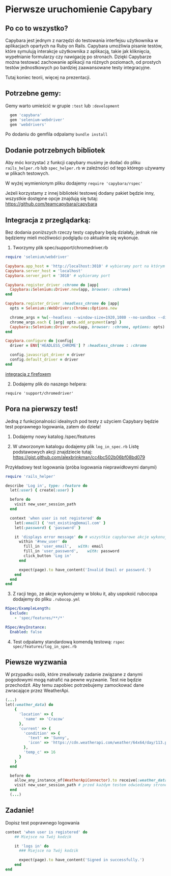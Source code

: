 # Pierwsze uruchomienie Capybary

## Po co to wszystko?

Capybara jest jednym z narzędzi do testowania interfejsu użytkownika w aplikacjach opartych na Ruby on Rails. Capybara umożliwia pisanie testów, które symulują interakcje użytkownika z aplikacją, takie jak kliknięcia, wypełnianie formularzy czy nawigację po stronach. Dzięki Capybarze można testować zachowanie aplikacji na różnych poziomach, od prostych testów jednostkowych po bardziej zaawansowane testy integracyjne.

Tutaj koniec teorii, więcej na prezentacji.

## Potrzebne gemy:

Gemy warto umieścić w grupie ```:test``` lub ```:development```

```ruby
  gem 'capybara'
  gem 'selenium-webdriver'
  gem 'webdrivers'
```
Po dodaniu do gemfila odpalamy ```bundle install```

## Dodanie potrzebnych bibliotek

Aby móc korzystać z funkcji capybary musimy je dodać do pliku ```rails_helper.rb``` lub ```spec_helper.rb``` w zależności od tego którego używamy w plikach testowych.

W wyżej wymienionym pliku dodajemy ```require 'capybara/rspec'```

Jeżeli korzystamy z innej biblioteki testowej dodany pakiet będzie inny, wszystkie dostępne opcje znajdują się tutaj: https://github.com/teamcapybara/capybara

## Integracja z przeglądarką:
Bez dodania poniższych rzeczy testy capybary będą działały, jednak nie będziemy mieli możliwości podglądu co aktualnie się wykonuje.

1. Tworzymy plik spec/support/chromedriver.rb

```ruby
require 'selenium/webdriver'

Capybara.app_host = 'http://localhost:3010' # wybieramy port na którym capybara będzie uruchamiała przeglądarkę
Capybara.server_host = 'localhost'
Capybara.server_port = '3010' # wybieramy port

Capybara.register_driver :chrome do |app|
  Capybara::Selenium::Driver.new(app, browser: :chrome)
end

Capybara.register_driver :headless_chrome do |app|
  opts = Selenium::WebDriver::Chrome::Options.new

  chrome_args = %w[--headless --window-size=1920,1080 --no-sandbox --disable-dev-shm-usage]
  chrome_args.each { |arg| opts.add_argument(arg) }
  Capybara::Selenium::Driver.new(app, browser: :chrome, options: opts)
end

Capybara.configure do |config|
  driver = ENV['HEADLESS_CHROME'] ? :headless_chrome : :chrome

  config.javascript_driver = driver
  config.default_driver = driver
end

```

[integracja z firefoxem](https://www.lambdatest.com/automation-testing-advisor/ruby/methods/capybara_ruby.Capybara.SpecHelper.firefox)

2. Dodajemy plik do naszego helpera:

```require 'support/chromedriver'```

## Pora na pierwszy test!

Jedną z funkcjonalności idealnych pod testy z użyciem Capybary będzie test poprawnego logowania, zatem do dzieła!

1. Dodajemy nowy katalog /spec/features

2. W utworzonym katalogu dodajemy plik ```log_in_spec.rb```
Listę podstawowych akcji znajdziecie tutaj: https://gist.github.com/alexbrinkman/cc4bc502b06bf08bd079

Przykładowy test logowania (próba logowania nieprawidłowymi danymi)

```ruby
require 'rails_helper'

describe 'Log in', type: :feature do
  let(:user) { create(:user) }

  before do
    visit new_user_session_path
  end

  context 'when user is not registered' do
    let(:email) { 'not_existing@email.com' }
    let(:password) { 'password' }

    it 'displays error message' do # wszystkie capybarowe akcje wykonujemy w bloku it
      within '#new_user' do
        fill_in 'user_email',	with: email
        fill_in 'user_password',	with: password
        click_button 'Log in'
      end

      expect(page).to have_content('Invalid Email or password.')
    end
  end
end
```

3. Z racji tego, ze akcje wykonujemy w bloku it, aby uspokoić rubocopa dodajemy do pliku ```.rubocop.yml```
```yml
RSpec/ExampleLength:
  Exclude:
    - 'spec/features/**/*'

RSpec/AnyInstance:
  Enabled: false
```

4. Test odpalamy standardową komendą testową: ```rspec spec/features/log_in_spec.rb```

## Piewsze wyzwania

W przypadku osób, które zrealiwoały zadanie związane z danymi pogodowymi mogą natrafić na pewne wyzwanie. Test nie będzie przechodził.
Aby temu zapobiec potrzebujemy zamockować dane zwracające przez WeatherApi.

```ruby
(...)
let(:weather_data) do
    {
      'location' => {
        'name' => 'Cracow'
      },
      'current' => {
        'condition' => {
          'text' => 'Sunny',
          'icon' => 'https://cdn.weatherapi.com/weather/64x64/day/113.png'
        },
        'temp_c' => 16
      }
    }
  end

  before do
    allow_any_instance_of(WeatherApiConnector).to receive(:weather_data).and_return(weather_data) # mockujemy dane pogodowe
    visit new_user_session_path # przed każdym testem odwiedzamy stronę logowania
  end
  (...)
```

## Zadanie!
Dopisz test poprawnego logowania
```ruby
context 'when user is registered' do
    ## Miejsce na Twój kodzik

    it 'logs in' do
      ### Miejsce na Twój kodzik

      expect(page).to have_content('Signed in successfully.')
    end
end
```
